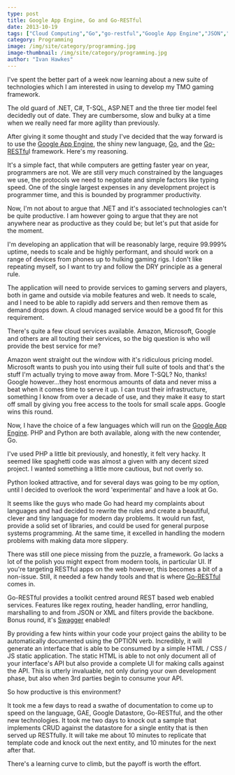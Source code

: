 ```yaml
---
type: post
title: Google App Engine, Go and Go-RESTful
date: 2013-10-19
tags: ["Cloud Computing","Go","go-restful","Google App Engine","JSON","Language","REST","XML"]
category: Programming
image: /img/site/category/programming.jpg
image-thumbnail: /img/site/category/programming.jpg
author: "Ivan Hawkes"
---
```


I've spent the better part of a week now learning about a new suite of technologies which I am interested in using to develop my TMO gaming framework.
<!--more-->

The old guard of .NET, C#, T-SQL, ASP.NET and the three tier model feel decidedly out of date. They are cumbersome, slow and bulky at a time when we really need far more agility than previously.

After giving it some thought and study I've decided that the way forward is to use the [Google App Engine](https://developers.google.com/appengine/ "Google App Engine"), the shiny new language, [Go](http://golang.org/ "Go"), and the [Go-RESTfu](https://github.com/emicklei/go-restful "Go-RESTful")l framework. Here's my reasoning.

It's a simple fact, that while computers are getting faster year on year, programmers are not. We are still very much constrained by the languages we use, the protocols we need to negotiate and simple factors like typing speed. One of the single largest expenses in any development project is programmer time, and this is bounded by programmer productivity.

Now, I'm not about to argue that .NET and it's associated technologies can't be quite productive. I am however going to argue that they are not anywhere near as productive as they could be; but let's put that aside for the moment.

I'm developing an application that will be reasonably large, require 99.999% uptime, needs to scale and be highly performant, and should work on a range of devices from phones up to hulking gaming rigs. I don't like repeating myself, so I want to try and follow the DRY principle as a general rule.

The application will need to provide services to gaming servers and players, both in game and outside via mobile features and web. It needs to scale, and I need to be able to rapidly add servers and then remove them as demand drops down. A cloud managed service would be a good fit for this requirement.

There's quite a few cloud services available. Amazon, Microsoft, Google and others are all touting their services, so the big question is who will provide the best service for me?

Amazon went straight out the window with it's ridiculous pricing model. Microsoft wants to push you into using their full suite of tools and that's the stuff I'm actually trying to move away from. More T-SQL? No, thanks! Google however...they host enormous amounts of data and never miss a beat when it comes time to serve it up. I can trust their infrastructure, something I know from over a decade of use, and they make it easy to start off small by giving you free access to the tools for small scale apps. Google wins this round.

Now, I have the choice of a few languages which will run on the [Google App Engine](https://developers.google.com/appengine/ "Google App Engine"). PHP and Python are both available, along with the new contender, Go.

I've used PHP a little bit previously, and honestly, it felt very hacky. It seemed like spaghetti code was almost a given with any decent sized project. I wanted something a little more cautious, but not overly so.

Python looked attractive, and for several days was going to be my option, until I decided to overlook the word 'experimental' and have a look at Go.

It seems like the guys who made Go had heard my complaints about languages and had decided to rewrite the rules and create a beautiful, clever and tiny language for modern day problems. It would run fast, provide a solid set of libraries, and could be used for general purpose systems programming. At the same time, it excelled in handling the modern problems with making data more slippery.

There was still one piece missing from the puzzle, a framework. Go lacks a lot of the polish you might expect from modern tools, in particular UI. If you're targeting RESTful apps on the web however, this becomes a bit of a non-issue. Still, it needed a few handy tools and that is where [Go-RESTful](https://github.com/emicklei/go-restful "Go-RESTful") comes in.

Go-RESTful provides a toolkit centred around REST based web enabled services. Features like regex routing, header handling, error handling, marshalling to and from JSON or XML and filters provide the backbone. Bonus round, it's [Swagger](http://swagger.wordnik.com/ "Swagger") enabled!

By providing a few hints within your code your project gains the ability to be automatically documented using the OPTION verb. Incredibly, it will generate an interface that is able to be consumed by a simple HTML / CSS / JS static application. The static HTML is able to not only document all of your interface's API but also provide a complete UI for making calls against the API. This is utterly invaluable, not only during your own development phase, but also when 3rd parties begin to consume your API.

So how productive is this environment?

It took me a few days to read a swathe of documentation to come up to speed on the language, GAE, Google Datastore, Go-RESTful, and the other new technologies. It took me two days to knock out a sample that implements CRUD against the datastore for a single entity that is then served up RESTfully. It will take me about 10 minutes to replicate that template code and knock out the next entity, and 10 minutes for the next after that.

There's a learning curve to climb, but the payoff is worth the effort.